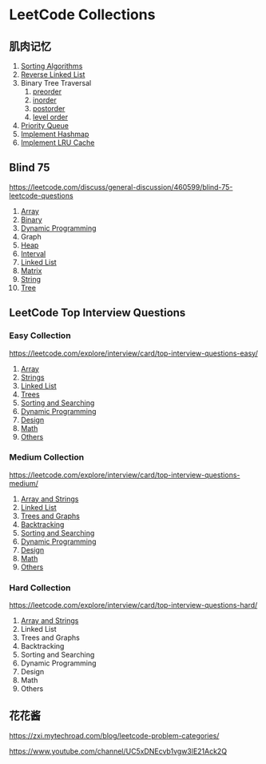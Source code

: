 # LeetCode Collections

## 肌肉记忆

1. [Sorting Algorithms](https://github.com/rongyouqi/LeetCode/blob/main/%E8%82%8C%E8%82%89%E8%AE%B0%E5%BF%86.md#1-sorting-algorithms)
2. [Reverse Linked List](https://github.com/rongyouqi/LeetCode/blob/main/%E8%82%8C%E8%82%89%E8%AE%B0%E5%BF%86.md#2-reverse-linked-list-easy)
3. Binary Tree Traversal
    1. [preorder](https://github.com/rongyouqi/LeetCode/blob/main/%E8%82%8C%E8%82%89%E8%AE%B0%E5%BF%86.md#preorder-%E6%A0%B9%E5%B7%A6%E5%8F%B3)
    2. [inorder](https://github.com/rongyouqi/LeetCode/blob/main/%E8%82%8C%E8%82%89%E8%AE%B0%E5%BF%86.md#inorder-%E5%B7%A6%E6%A0%B9%E5%8F%B3)
    3. [postorder](https://github.com/rongyouqi/LeetCode/blob/main/%E8%82%8C%E8%82%89%E8%AE%B0%E5%BF%86.md#postorder-%E5%B7%A6%E5%8F%B3%E6%A0%B9)
    4. [level order](https://github.com/rongyouqi/LeetCode/blob/main/%E8%82%8C%E8%82%89%E8%AE%B0%E5%BF%86.md#level-order)
4. [Priority Queue](https://github.com/rongyouqi/LeetCode/blob/main/%E8%82%8C%E8%82%89%E8%AE%B0%E5%BF%86.md#4-priority-queue)
5. [Implement Hashmap](https://github.com/rongyouqi/LeetCode/blob/main/%E8%82%8C%E8%82%89%E8%AE%B0%E5%BF%86.md#5-implement-hashmap)
6. [Implement LRU Cache](https://github.com/rongyouqi/LeetCode/blob/main/%E8%82%8C%E8%82%89%E8%AE%B0%E5%BF%86.md#6-implement-lru-cache)

## Blind 75

https://leetcode.com/discuss/general-discussion/460599/blind-75-leetcode-questions

1. [Array](https://github.com/rongyouqi/LeetCode/blob/main/blind75/Array.md)
2. [Binary](https://github.com/rongyouqi/LeetCode/blob/main/blind75/Binary.md)
3. [Dynamic Programming](https://github.com/rongyouqi/LeetCode/blob/main/blind75/Dynamic%20Programming.md)
4. Graph
5. [Heap](https://github.com/rongyouqi/LeetCode/blob/main/blind75/Heap.md)
6. [Interval](https://github.com/rongyouqi/LeetCode/blob/main/blind75/Interval.md)
7. [Linked List](https://github.com/rongyouqi/LeetCode/blob/main/blind75/Linked%20List.md)
8. [Matrix](https://github.com/rongyouqi/LeetCode/blob/main/blind75/Matrix.md)
9. [String](https://github.com/rongyouqi/LeetCode/blob/main/blind75/String.md)
10. [Tree](https://github.com/rongyouqi/LeetCode/blob/main/blind75/Tree.md)

## LeetCode Top Interview Questions

### Easy Collection

https://leetcode.com/explore/interview/card/top-interview-questions-easy/

1. [Array](https://github.com/rongyouqi/LeetCode/blob/main/top/easy/Array.md)
2. [Strings](https://github.com/rongyouqi/LeetCode/blob/main/top/easy/Strings.md)
3. [Linked List](https://github.com/rongyouqi/LeetCode/blob/main/top/easy/Linked%20List.md)
4. [Trees](https://github.com/rongyouqi/LeetCode/blob/main/top/easy/Trees.md)
5. [Sorting and Searching](https://github.com/rongyouqi/LeetCode/blob/main/top/easy/Sorting%20and%20Searching.md)
6. [Dynamic Programming](https://github.com/rongyouqi/LeetCode/blob/main/top/easy/Dynamic%20Programming.md)
7. [Design](https://github.com/rongyouqi/LeetCode/blob/main/top/easy/Design.md)
8. [Math](https://github.com/rongyouqi/LeetCode/blob/main/top/easy/Math.md)
9. [Others](https://github.com/rongyouqi/LeetCode/blob/main/top/easy/Others.md)

### Medium Collection

https://leetcode.com/explore/interview/card/top-interview-questions-medium/

1. [Array and Strings](https://github.com/rongyouqi/LeetCode/blob/main/top/medium/Array%20and%20Strings.md)
2. [Linked List](https://github.com/rongyouqi/LeetCode/blob/main/top/medium/Linked%20List.md)
3. [Trees and Graphs](https://github.com/rongyouqi/LeetCode/blob/main/top/medium/Trees%20and%20Graphs.md)
4. [Backtracking](https://github.com/rongyouqi/LeetCode/blob/main/top/medium/Backtracking.md)
5. [Sorting and Searching](https://github.com/rongyouqi/LeetCode/blob/main/top/medium/Sorting%20and%20Searching.md)
6. [Dynamic Programming](https://github.com/rongyouqi/LeetCode/blob/main/top/medium/Dynamic%20Programming.md)
7. [Design](https://github.com/rongyouqi/LeetCode/blob/main/top/medium/Design.md)
8. [Math](https://github.com/rongyouqi/LeetCode/blob/main/top/medium/Math.md)
9. [Others](https://github.com/rongyouqi/LeetCode/blob/main/top/medium/Others.md)

### Hard Collection

https://leetcode.com/explore/interview/card/top-interview-questions-hard/

1. [Array and Strings](https://github.com/rongyouqi/LeetCode/blob/main/top/hard/Array%20and%20Strings.md)
2. Linked List
3. Trees and Graphs
4. Backtracking
5. Sorting and Searching
6. Dynamic Programming
7. Design
8. Math
9. Others

## 花花酱

https://zxi.mytechroad.com/blog/leetcode-problem-categories/

https://www.youtube.com/channel/UC5xDNEcvb1vgw3lE21Ack2Q
